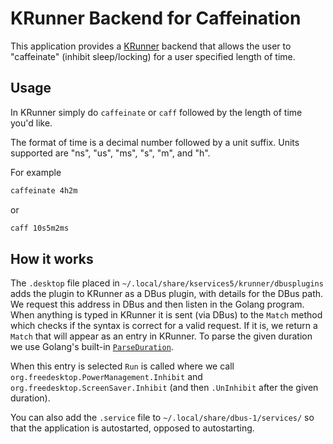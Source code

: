 # KRunner Backend for Caffeination

This application provides a [KRunner](https://docs.kde.org/stable5/en/plasma-desktop/plasma-desktop/krunner.html) backend that allows the user to "caffeinate" (inhibit sleep/locking) for a user specified length of time.

## Usage

In KRunner simply do `caffeinate` or `caff` followed by the length of time you'd like.

The format of time is a decimal number followed by a unit suffix. Units supported are "ns", "us", "ms", "s", "m", and "h".

For example

```sh
caffeinate 4h2m
```

or

```sh
caff 10s5m2ms
```

## How it works

The `.desktop` file placed in `~/.local/share/kservices5/krunner/dbusplugins` adds the plugin to KRunner as a DBus plugin, with details for the DBus path. We request this address in DBus and then listen in the Golang program. When anything is typed in KRunner it is sent (via DBus) to the `Match` method which checks if the syntax is correct for a valid request. If it is, we return a `Match` that will appear as an entry in KRunner. To parse the given duration we use Golang's built-in <code>[ParseDuration](https://golang.org/pkg/time/#ParseDuration)</code>.

When this entry is selected `Run` is called where we call `org.freedesktop.PowerManagement.Inhibit` and `org.freedesktop.ScreenSaver.Inhibit` (and then `.UnInhibit` after the given duration).

You can also add the `.service` file to `~/.local/share/dbus-1/services/` so that the application is autostarted, opposed to autostarting.

